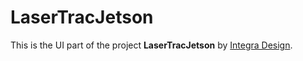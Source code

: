 # LaserTracJetson

This is the UI part of the project **LaserTracJetson** by [Integra Design](https://www.integradesign.in/).
